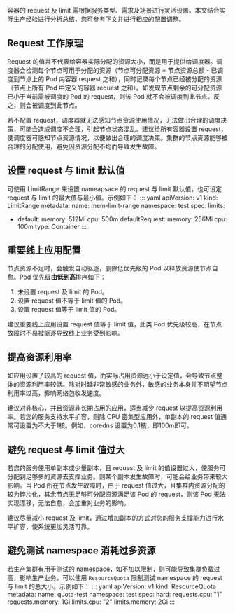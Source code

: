 容器的 request 及 limit 需根据服务类型、需求及场景进行灵活设置。本文结合实际生产经验进行分析总结，您可参考下文并进行相应的配置调整。  



## Request 工作原理
Request 的值并不代表给容器实际分配的资源大小，而是用于提供给调度器。调度器会检测每个节点可用于分配的资源（节点可分配资源 = 节点资源总额 - 已调度到节点上的 Pod 内容器 request 之和），同时记录每个节点已经被分配的资源（节点上所有 Pod 中定义的容器 request 之和）。如发现节点剩余的可分配资源已小于当前需被调度的 Pod 的 request，则该 Pod 就不会被调度到此节点。反之，则会被调度到此节点。  

若不配置 request，调度器就无法感知节点资源使用情况，无法做出合理的调度决策，可能会造成调度不合理，引起节点状态混乱。建议给所有容器设置 request，使调度器可感知节点资源情况，以便做出合理的调度决策。集群的节点资源能够被合理的分配使用，避免因资源分配不均而导致发生故障。  




## 设置 request 与 limit 默认值
可使用 LimitRange 来设置 nameapsace 的 request 与 limit 默认值，也可设定 request 与 limit 的最大值与最小值。示例如下：
<dx-codeblock>
::: yaml
apiVersion: v1
kind: LimitRange
metadata:
  name: mem-limit-range
  namespace: test
spec:
  limits:
  - default:
      memory: 512Mi
      cpu: 500m
    defaultRequest:
      memory: 256Mi
      cpu: 100m
    type: Container
:::
</dx-codeblock>


## 重要线上应用配置
节点资源不足时，会触发自动驱逐，删除低优先级的 Pod 以释放资源使节点自愈。Pod 优先级**由低到高**排序如下：
1. 未设置 request 及 limit 的 Pod。  
2. 设置 request 值不等于 limit 值的 Pod。  
3. 设置 request 值等于 limit 值的 Pod。  

建议重要线上应用设置 request 值等于 limit 值，此类 Pod 优先级较高，在节点故障时不易被驱逐导致线上业务受到影响。  



## 提高资源利用率
如应用设置了较高的 request 值，而实际占用资源远小于设定值，会导致节点整体的资源利用率较低。除对时延非常敏感的业务外，敏感的业务本身并不期望节点利用率过高，影响网络包收发速度。  

建议对非核心，并且资源非长期占用的应用，适当减少 request 以提高资源利用率。若您的服务支持水平扩容，则除 CPU 密集型应用外，单副本的 request 值通常可设置为不大于1核。例如，coredns 设置为0.1核，即100m即可。  


## 避免 request 与 limit 值过大
若您的服务使用单副本或少量副本，且 request 及 limit 的值设置过大，使服务可分配到足够多的资源去支撑业务。则某个副本发生故障时，可能会给业务带来较大影响。当 Pod 所在节点发生故障时，由于 request 值过大，且集群内资源分配的较为碎片化，其余节点无足够可分配资源满足该 Pod 的 request，则该 Pod 无法实现漂移，无法自愈，会加重对业务的影响。  

建议尽量减小 request 及 limit，通过增加副本的方式对您的服务支撑能力进行水平扩容，使系统更加灵活可靠。  



## 避免测试 namespace 消耗过多资源


若生产集群有用于测试的 namespace，如不加以限制，则可能导致集群负载过高，影响生产业务。可以使用 `ResourceQuota` 限制测试 namespace 的 request 与 limit 的总大小。示例如下：
<dx-codeblock>
::: yaml
apiVersion: v1
kind: ResourceQuota
metadata:
  name: quota-test
  namespace: test
spec:
  hard:
    requests.cpu: "1"
    requests.memory: 1Gi
    limits.cpu: "2"
    limits.memory: 2Gi
:::
</dx-codeblock>



